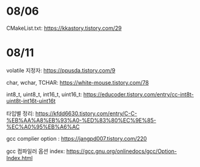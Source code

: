 # 08/06

CMakeList.txt: https://kkastory.tistory.com/29

# 08/11

volatile 지정자: https://ppusda.tistory.com/9

char, wchar, TCHAR: https://white-mouse.tistory.com/78

int8_t, uint8_t, int16_t, uint16_t: https://educoder.tistory.com/entry/cc-int8t-uint8t-int16t-uint16t

타입별 정리: https://kfdd6630.tistory.com/entry/C-C-%EB%AA%A8%EB%93%A0-%ED%83%80%EC%9E%85-%EC%A0%95%EB%A6%AC

gcc complier option : https://jangpd007.tistory.com/220

gcc 컴파일러 옵션 index: https://gcc.gnu.org/onlinedocs/gcc/Option-Index.html
